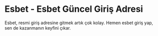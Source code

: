 # Esbet - Esbet Güncel Giriş Adresi

Esbet, resmi giriş adresine gitmek artık çok kolay. Hemen esbet giriş yap, sen de kazanmanın keyfini çıkar.

